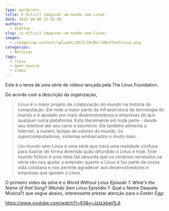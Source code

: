 ```yaml
---
type: wordpress
title: É difícil imaginar um mundo sem Linux
date: 2015-10-06 22:41:05
authors:
  - dsantos
slug: /e-dificil-imaginar-um-mundo-sem-linux/
images:
  - /images/wp-content/uploads/2015/10/WorldWithoutLinux.png
categories:
  - Notícias
tags:
  - linux
  - open-source
  - video
---
```


Este é o tema de uma série de vídeos lançada pela The Linux Foundation.

De acordo com a descrição da organização,
<blockquote>Linux é o maior projeto de colaboração do mundo na história da computação. Ele roda a maior parte da infraestrutura de tecnologia do mundo e é apoiado por mais desenvolvedores e empresas do que qualquer outra plataforma. Está literalmente em toda parte - desde seu telefone até seu carro e escritório. Ele também alimenta a Internet, a nuvem, bolsas de valores do mundo, os supercomputadores, sistemas embarcados e muito mais.

Um mundo sem Linux é uma série que trará uma realidade confusa para ilustrar de forma divertida quão difundido o Linux é hoje. Este mundo fictício é uma ideia tão absurda que os cenários retratados na série vão nos ajudar a entender quanto o Linux é faz parte da nossa vida cotidiana e nos permite agradecer aos desenvolvedores e empresas que apoiam o Linux.</blockquote>
<!--more-->

O primeiro vídeo da série é o <em>World Without Linux Episode 1: What's the Name of that Song?</em> (Mundo Sem Linux Episódio 1: Qual o Nome Daquela Música?) que segue abaixo, interessante prestar atenção para o <em>Easter Egg</em>:

https://www.youtube.com/watch?t=63&v=JzsLkbwi1LA